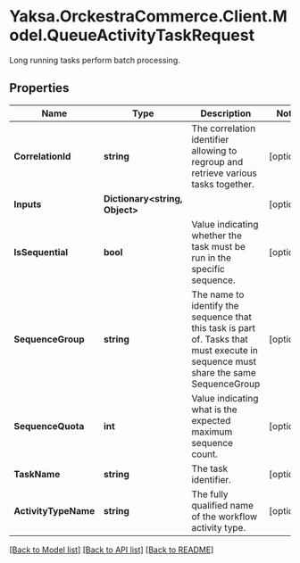 # Yaksa.OrckestraCommerce.Client.Model.QueueActivityTaskRequest
Long running tasks perform batch processing.

## Properties

Name | Type | Description | Notes
------------ | ------------- | ------------- | -------------
**CorrelationId** | **string** | The correlation identifier allowing to regroup and retrieve various tasks together. | [optional] 
**Inputs** | **Dictionary&lt;string, Object&gt;** |  | [optional] 
**IsSequential** | **bool** | Value indicating whether the task must be run in the specific sequence. | [optional] 
**SequenceGroup** | **string** | The name to identify the sequence that this task is part of. Tasks that must execute in sequence must share the same SequenceGroup | [optional] 
**SequenceQuota** | **int** | Value indicating what is the expected maximum sequence count. | [optional] 
**TaskName** | **string** | The task identifier. | [optional] 
**ActivityTypeName** | **string** | The fully qualified name of the workflow activity type. | [optional] 

[[Back to Model list]](../README.md#documentation-for-models) [[Back to API list]](../README.md#documentation-for-api-endpoints) [[Back to README]](../README.md)

